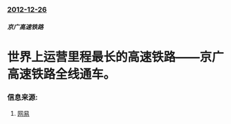 ### [2012-12-26](/news/2012/12/26/index.md)

##### 京广高速铁路
# 世界上运营里程最长的高速铁路——京广高速铁路全线通车。




### 信息来源:

1. [网易](https://web.archive.org/web/20121228073141/http://news.163.com/12/1226/00/8JK1TJ7F00014JB6.html)
